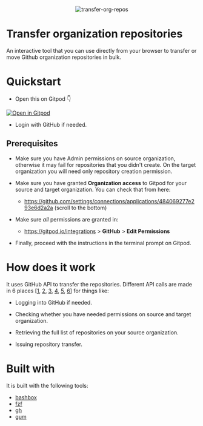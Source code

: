 <p align="center"><img src="https://user-images.githubusercontent.com/39482679/201857002-00673709-053f-428d-b7ea-8bbbe010bc42.gif" alt="transfer-org-repos"></p>

# Transfer organization repositories

An interactive tool that you can use directly from your browser to transfer or move Github organization repositories in bulk.

# Quickstart

- Open this on Gitpod 👇

[![Open in Gitpod](https://gitpod.io/button/open-in-gitpod.svg)](https://gitpod.io/#github.com/Gitpod-Samples/tool-transfer-org-repos)
  - Login with GitHub if needed.

## Prerequisites

- Make sure you have Admin permissions on source organization, otherwise it may fail for repositories that you didn't create. On the target organization you will need only repository creation permission.

- Make sure you have granted **Organization access** to Gitpod for your source and target organization. You can check that from here:
  - https://github.com/settings/connections/applications/484069277e293e6d2a2a (scroll to the bottom)

- Make sure _all_ permissions are granted in:
  - https://gitpod.io/integrations > **GitHub** > **Edit Permissions**

- Finally, proceed with the instructions in the terminal prompt on Gitpod.

# How does it work

It uses GitHub API to transfer the repositories. Different API calls are made in 6 places [[1](./src/main#L36), [2](./src/main#L36), [3](./src/main.sh#L48), [4](./src/main.sh#L63), [5](./src/main.sh#L78), [6](./src/main.sh#L131)] for things like:

- Logging into GitHub if needed.

- Checking whether you have needed permissions on source and target organization.

- Retrieving the full list of repositories on your source organization.

- Issuing repository transfer.

# Built with

It is built with the following tools:

- [bashbox](https://github.com/bashbox/bashbox)
- [fzf](https://github.com/junegunn/fzf)
- [gh](https://github.com/cli/cli)
- [gum](https://github.com/charmbracelet/gum)

